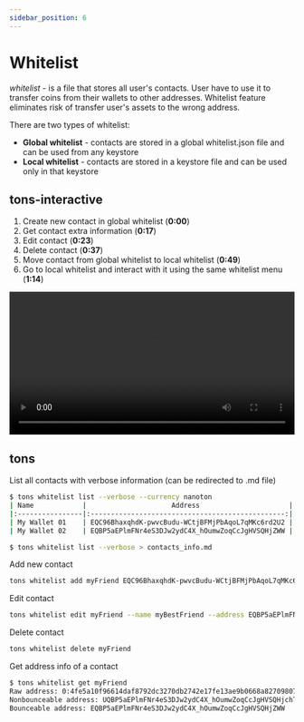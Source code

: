 ```yaml
---
sidebar_position: 6
---
```

# Whitelist

*whitelist* - is a file that stores all user's contacts.
User have to use it to transfer coins from their wallets to other addresses. 
Whitelist feature eliminates risk of transfer user's assets to the wrong address.


There are two types of whitelist: 
- **Global whitelist** - contacts are stored in a global whitelist.json file and can be used from any keystore
- **Local whitelist** - contacts are stored in a keystore file and can be used only in that keystore

## tons-interactive

1. Create new contact in global whitelist (**0:00**) <br />
2. Get contact extra information (**0:17**) <br />
3. Edit contact (**0:23**) <br /> 
4. Delete contact (**0:37**)
5. Move contact from global whitelist to local whitelist (**0:49**)
6. Go to local whitelist and interact with it using the same whitelist menu (**1:14**)


<video controls width="100%" height="auto">
  <source src="http://localhost:3000/tons-docs/vid/tons-interactive-whitelist.mov" type="video/mp4" />
</video>



## tons


List all contacts with verbose information (can be redirected to .md file)

```bash
$ tons whitelist list --verbose --currency nanoton
| Name            |                     Address                      |  State   |        Balance |
|:----------------|:------------------------------------------------:|:--------:|---------------:|
| My Wallet 01    | EQC96BhaxqhdK-pwvcBudu-WCtjBFMjPbAqoL7qMKc6rd2U2 |  Uninit  |            0.0 |
| My Wallet 02    | EQBP5aEPlmFNr4eS3DJw2ydC4X_hOumwZoqCcJgHVSQHjZWW |  Uninit  |            0.0 |

$ tons whitelist list --verbose > contacts_info.md
```

Add new contact
```bash
tons whitelist add myFriend EQC96BhaxqhdK-pwvcBudu-WCtjBFMjPbAqoL7qMKc6rd2U2
```

Edit contact
```bash
tons whitelist edit myFriend --name myBestFriend --address EQBP5aEPlmFNr4eS3DJw2ydC4X_hOumwZoqCcJgHVSQHjZWW
```

Delete contact
```bash
tons whitelist delete myFriend
```

Get address info of a contact
```bash
$ tons whitelist get myFriend
Raw address: 0:4fe5a10f96614daf8792dc3270db2742e17fe13ae9b0668a827098075524078d
Nonbounceable address: UQBP5aEPlmFNr4eS3DJw2ydC4X_hOumwZoqCcJgHVSQHjchT
Bounceable address: EQBP5aEPlmFNr4eS3DJw2ydC4X_hOumwZoqCcJgHVSQHjZWW
```
